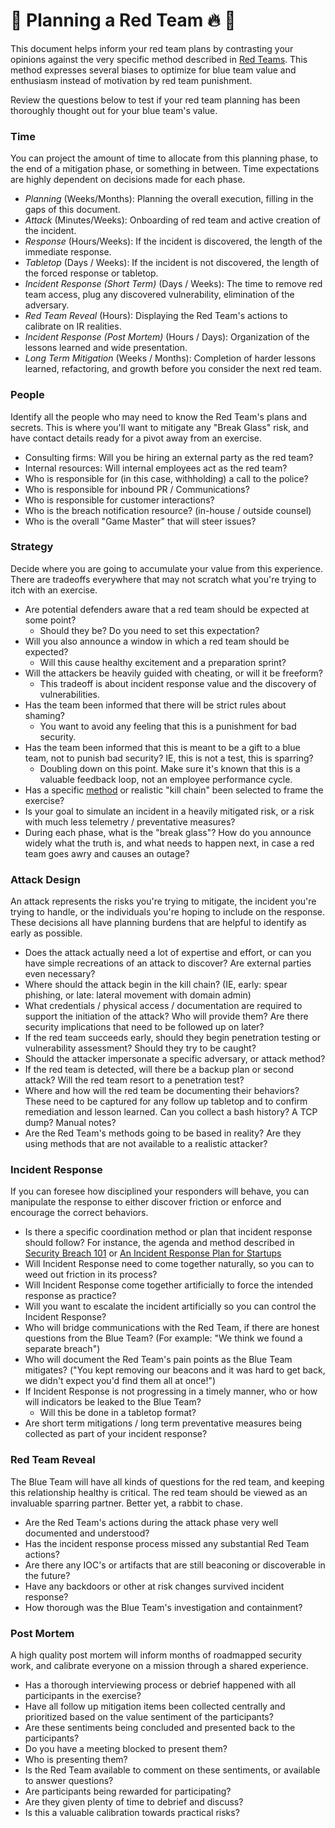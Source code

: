 # :rotating_light: Planning a Red Team :fire: :fire_engine:
This document helps inform your red team plans by contrasting your opinions against the very specific method described in [Red Teams](https://medium.com/starting-up-security/red-teams-6faa8d95f602). This method expresses several biases to optimize for blue team value and enthusiasm instead of motivation by red team punishment.

Review the questions below to test if your red team planning has been thoroughly thought out for your blue team's value.

### Time
You can project the amount of time to allocate from this planning phase, to the end of a mitigation phase, or something in between. Time expectations are highly dependent on decisions made for each phase.

- *Planning* (Weeks/Months): Planning the overall execution, filling in the gaps of this document.
- *Attack* (Minutes/Weeks): Onboarding of red team and active creation of the incident.
- *Response* (Hours/Weeks): If the incident is discovered, the length of the immediate response.
- *Tabletop* (Days / Weeks): If the incident is not discovered, the length of the forced response or tabletop.  
- *Incident Response (Short Term)* (Days / Weeks): The time to remove red team access, plug any discovered vulnerability, elimination of the adversary.
- *Red Team Reveal* (Hours): Displaying the Red Team's actions to calibrate on IR realities.
- *Incident Response (Post Mortem)* (Hours / Days): Organization of the lessons learned and wide presentation.
- *Long Term Mitigation* (Weeks / Months): Completion of harder lessons learned, refactoring, and growth before you consider the next red team.

### People
Identify all the people who may need to know the Red Team's plans and secrets. This is where you'll want to mitigate any "Break Glass" risk, and have contact details ready for a pivot away from an exercise.
- Consulting firms: Will you be hiring an external party as the red team?
- Internal resources: Will internal employees act as the red team?
- Who is responsible for (in this case, withholding) a call to the police?
- Who is responsible for inbound PR / Communications?
- Who is responsible for customer interactions?
- Who is the breach notification resource? (in-house / outside counsel)
- Who is the overall "Game Master" that will steer issues?

### Strategy
Decide where you are going to accumulate your value from this experience. There are tradeoffs everywhere that may not scratch what you're trying to itch with an exercise.
- Are potential defenders aware that a red team should be expected at some point?
  - Should they be? Do you need to set this expectation?
- Will you also announce a window in which a red team should be expected?
  - Will this cause healthy excitement and a preparation sprint?
- Will the attackers be heavily guided with cheating, or will it be freeform?
  - This tradeoff is about incident response value and the discovery of vulnerabilities.
- Has the team been informed that there will be strict rules about shaming?
  - You want to avoid any feeling that this is a punishment for bad security.
- Has the team been informed that this is meant to be a gift to a blue team, not to punish bad security? IE, this is not a test, this is sparring?
  - Doubling down on this point. Make sure it's known that this is a valuable feedback loop, not an employee performance cycle.
- Has a specific [method](https://attack.mitre.org/wiki/Main_Page) or realistic "kill chain" been selected to frame the exercise?
- Is your goal to simulate an incident in a heavily mitigated risk, or a risk with much less telemetry / preventative measures?
- During each phase, what is the "break glass"? How do you announce widely what the truth is, and what needs to happen next, in case a red team goes awry and causes an outage?

### Attack Design
An attack represents the risks you're trying to mitigate, the incident you're trying to handle, or the individuals you're hoping to include on the response. These decisions all have planning burdens that are helpful to identify as early as possible.
- Does the attack actually need a lot of expertise and effort, or can you have simple recreations of an attack to discover? Are external parties even necessary?
- Where should the attack begin in the kill chain? (IE, early: spear phishing, or late: lateral movement with domain admin)
- What credentials / physical access / documentation are required to support the initiation of the attack? Who will provide them? Are there security implications that need to be followed up on later?
- If the red team succeeds early, should they begin penetration testing or vulnerability assessment? Should they try to be caught?
- Should the attacker impersonate a specific adversary, or attack method?
- If the red team is detected, will there be a backup plan or second attack? Will the red team resort to a penetration test?
- Where and how will the red team be documenting their behaviors? These need to be captured for any follow up tabletop and to confirm remediation and lesson learned. Can you collect a bash history? A TCP dump? Manual notes?
- Are the Red Team's methods going to be based in reality? Are they using methods that are not available to a realistic attacker?

### Incident Response
If you can foresee how disciplined your responders will behave, you can manipulate the response to either discover friction or enforce and encourage the correct behaviors.
- Is there a specific coordination method or plan that incident response should follow? For instance, the agenda and method described in [Security Breach 101](https://medium.com/starting-up-security/security-breach-101-b0f7897c027c) or [An Incident Response Plan for Startups](https://github.com/magoo/Incident-Response-Plan/blob/master/EXAMPLE.md)
- Will Incident Response need to come together naturally, so you can to weed out friction in its process?
- Will Incident Response come together artificially to force the intended response as practice?
- Will you want to escalate the incident artificially so you can control the Incident Response?
- Who will bridge communications with the Red Team, if there are honest questions from the Blue Team? (For example: "We think we found a separate breach")
- Who will document the Red Team's pain points as the Blue Team mitigates? ("You kept removing our beacons and it was hard to get back, we didn't expect you'd find them all at once!")
- If Incident Response is not progressing in a timely manner, who or how will indicators be leaked to the Blue Team?
  - Will this be done in a tabletop format?
- Are short term mitigations / long term preventative measures being collected as part of your incident response?

### Red Team Reveal
The Blue Team will have all kinds of questions for the red team, and keeping this relationship healthy is critical. The red team should be viewed as an invaluable sparring partner. Better yet, a rabbit to chase.
- Are the Red Team's actions during the attack phase very well documented and understood?
- Has the incident response process missed any substantial Red Team actions?
- Are there any IOC's or artifacts that are still beaconing or discoverable in the future?
- Have any backdoors or other at risk changes survived incident response?
- How thorough was the Blue Team's investigation and containment?

### Post Mortem
A high quality post mortem will inform months of roadmapped security work, and calibrate everyone on a mission through a shared experience.
- Has a thorough interviewing process or debrief happened with all participants in the exercise?
- Have all follow up mitigation items been collected centrally and prioritized based on the value sentiment of the participants?
- Are these sentiments being concluded and presented back to the participants?
- Do you have a meeting blocked to present them?
- Who is presenting them?
- Is the Red Team available to comment on these sentiments, or available to answer questions?
- Are participants being rewarded for participating?
- Are they given plenty of time to debrief and discuss?
- Is this a valuable calibration towards practical risks?

